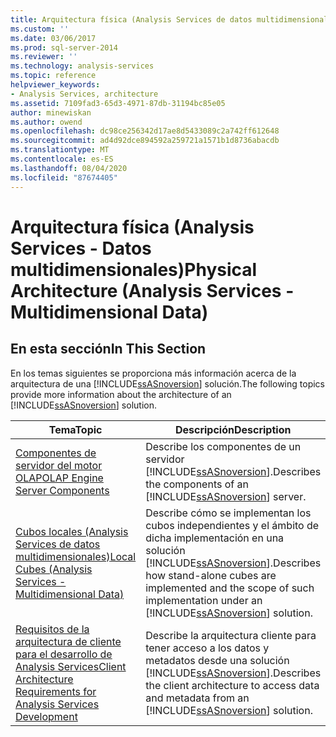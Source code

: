 ```yaml
---
title: Arquitectura física (Analysis Services de datos multidimensionales) | Microsoft Docs
ms.custom: ''
ms.date: 03/06/2017
ms.prod: sql-server-2014
ms.reviewer: ''
ms.technology: analysis-services
ms.topic: reference
helpviewer_keywords:
- Analysis Services, architecture
ms.assetid: 7109fad3-65d3-4971-87db-31194bc85e05
author: minewiskan
ms.author: owend
ms.openlocfilehash: dc98ce256342d17ae8d5433089c2a742ff612648
ms.sourcegitcommit: ad4d92dce894592a259721a1571b1d8736abacdb
ms.translationtype: MT
ms.contentlocale: es-ES
ms.lasthandoff: 08/04/2020
ms.locfileid: "87674405"
---
```

# <a name="physical-architecture-analysis-services---multidimensional-data"></a><span data-ttu-id="be47f-102">Arquitectura física (Analysis Services - Datos multidimensionales)</span><span class="sxs-lookup"><span data-stu-id="be47f-102">Physical Architecture (Analysis Services - Multidimensional Data)</span></span>
    
## <a name="in-this-section"></a><span data-ttu-id="be47f-103">En esta sección</span><span class="sxs-lookup"><span data-stu-id="be47f-103">In This Section</span></span>  
 <span data-ttu-id="be47f-104">En los temas siguientes se proporciona más información acerca de la arquitectura de una [!INCLUDE[ssASnoversion](../../../includes/ssasnoversion-md.md)] solución.</span><span class="sxs-lookup"><span data-stu-id="be47f-104">The following topics provide more information about the architecture of an [!INCLUDE[ssASnoversion](../../../includes/ssasnoversion-md.md)] solution.</span></span>  
  
|<span data-ttu-id="be47f-105">Tema</span><span class="sxs-lookup"><span data-stu-id="be47f-105">Topic</span></span>|<span data-ttu-id="be47f-106">Descripción</span><span class="sxs-lookup"><span data-stu-id="be47f-106">Description</span></span>|  
|-----------|-----------------|  
|[<span data-ttu-id="be47f-107">Componentes de servidor del motor OLAP</span><span class="sxs-lookup"><span data-stu-id="be47f-107">OLAP Engine Server Components</span></span>](olap-engine-server-components.md)|<span data-ttu-id="be47f-108">Describe los componentes de un servidor [!INCLUDE[ssASnoversion](../../../includes/ssasnoversion-md.md)].</span><span class="sxs-lookup"><span data-stu-id="be47f-108">Describes the components of an [!INCLUDE[ssASnoversion](../../../includes/ssasnoversion-md.md)] server.</span></span>|  
|[<span data-ttu-id="be47f-109">Cubos locales &#40;Analysis Services de datos multidimensionales&#41;</span><span class="sxs-lookup"><span data-stu-id="be47f-109">Local Cubes &#40;Analysis Services - Multidimensional Data&#41;</span></span>](local-cubes-analysis-services-multidimensional-data.md)|<span data-ttu-id="be47f-110">Describe cómo se implementan los cubos independientes y el ámbito de dicha implementación en una solución [!INCLUDE[ssASnoversion](../../../includes/ssasnoversion-md.md)].</span><span class="sxs-lookup"><span data-stu-id="be47f-110">Describes how stand-alone cubes are implemented and the scope of such implementation under an [!INCLUDE[ssASnoversion](../../../includes/ssasnoversion-md.md)] solution.</span></span>|  
|[<span data-ttu-id="be47f-111">Requisitos de la arquitectura de cliente para el desarrollo de Analysis Services</span><span class="sxs-lookup"><span data-stu-id="be47f-111">Client Architecture Requirements for Analysis Services Development</span></span>](client-architecture-requirements-for-analysis-services-development.md)|<span data-ttu-id="be47f-112">Describe la arquitectura cliente para tener acceso a los datos y metadatos desde una solución [!INCLUDE[ssASnoversion](../../../includes/ssasnoversion-md.md)].</span><span class="sxs-lookup"><span data-stu-id="be47f-112">Describes the client architecture to access data and metadata from an [!INCLUDE[ssASnoversion](../../../includes/ssasnoversion-md.md)] solution.</span></span>|  
  
  
